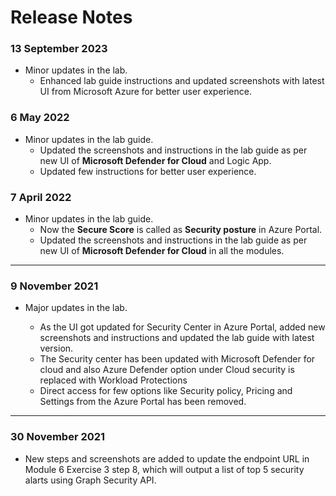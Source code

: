 # Release Notes

### 13 September 2023

 - Minor updates in the lab.   
   - Enhanced lab guide instructions and updated screenshots with latest UI from Microsoft Azure for better user experience.

### 6 May 2022

- Minor updates in the lab guide.
   - Updated the screenshots and instructions in the lab guide as per new UI of **Microsoft Defender for Cloud** and Logic App.
   - Updated few instructions for better user experience.

### 7 April 2022

- Minor updates in the lab guide.
  - Now the **Secure Score** is called as **Security posture** in Azure Portal.
  - Updated the screenshots and instructions in the lab guide as per new UI of **Microsoft Defender for Cloud** in all the modules.

------------

### 9 November 2021

* Major updates in the lab.

  * As the UI got updated for Security Center in Azure Portal, added new screenshots and instructions and updated the lab guide with latest version.
  * The Security center has been updated with Microsoft Defender for cloud and also Azure Defender option under Cloud security is replaced with Workload Protections
  * Direct access for few options like Security policy, Pricing and Settings from the Azure Portal has been removed.

------------

### 30 November 2021

* New steps and screenshots are added to update the endpoint URL in Module 6 Exercise 3 step 8, which will output a list of top 5 security alarts using Graph Security API.

